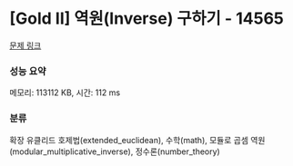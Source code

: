 # [Gold II] 역원(Inverse) 구하기 - 14565 

[문제 링크](https://www.acmicpc.net/problem/14565) 

### 성능 요약

메모리: 113112 KB, 시간: 112 ms

### 분류

확장 유클리드 호제법(extended_euclidean), 수학(math), 모듈로 곱셈 역원(modular_multiplicative_inverse), 정수론(number_theory)

